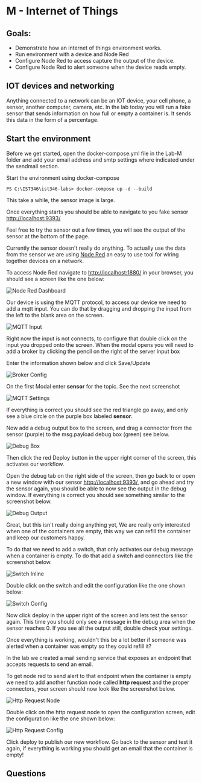 # M - Internet of Things

## Goals:
- Demonstrate how an internet of things environment works.
- Run environment with a device and Node Red
- Configure Node Red to access capture the output of the device.
- Configure Node Red to alert someone when the device reads empty.

## IOT devices and networking

Anything connected to a network can be an IOT device, your cell phone, a sensor, another computer, camera, etc. In the lab today you will run a fake sensor that sends information on how full or empty a container is. It sends this data in the form of a percentage.

## Start the environment

Before we get started, open the docker-compose.yml file in the Lab-M folder and add your email address and smtp settings where indicated under the sendmail section.

Start the environment using docker-compose

```
PS C:\IST346\ist346-labs> docker-compose up -d --build
```

This take a while, the sensor image is large.

Once everything starts you should be able to navigate to you fake sensor [http://localhost:9393/](http://localhost:9393/)

Feel free to try the sensor out a few times, you will see the output of the sensor at the bottom of the page.

Currently the sensor doesn't really do anything. To actually use the data from the sensor we are using [Node Red](https://nodered.org/) an easy to use tool for wiring together devices on a network.

To access Node Red navigate to [http://localhost:1880/](http://localhost:1880/) in your browser, you should see a screen like the one below:

![Node Red Dashboard](assets/nr-dashboard.png)

Our device is using the MQTT protocol, to access our device we need to add a mqtt input. You can do that by dragging and dropping the input from the left to the blank area on the screen.

![MQTT Input](assets/mqtt-input.png)

Right now the input is not connects, to configure that double click on the input you dropped onto the screen. When the modal opens you will need to add a broker by clicking the pencil on the right of the server input box

Enter the information shown below and click Save/Update

![Broker Config](assets/broker.png)

On the first Modal enter **sensor** for the topic. See the next screenshot

![MQTT Settings](assets/mqtt-settings.png)

If everything is correct you should see the red triangle go away, and only see a blue circle on the purple box labeled **sensor**.

Now add a debug output box to the screen, and drag a connector from the sensor (purple) to the msg.payload debug box (green) see below.

![Debug Box](assets/debug-1.png)

Then click the red Deploy button in the upper right corner of the screen, this activates our workflow.

Open the debug tab on the right side of the screen, then go back to or open a new window with our sensor [http://localhost:9393/](http://localhost:9393/), and go ahead and try the sensor again, you should be able to now see the output in the debug window. If everything is correct you should see something similar to the screenshot below.

![Debug Output](assets/debugoutput.png)

Great, but this isn't really doing anything yet, We are really only interested when one of the containers are empty, this way we can refill the container and keep our customers happy.

To do that we need to add a switch, that only activates our debug message when a container is empty. To do that add a switch and connectors like the screenshot below.

![Switch Inline](assets/switch-inline.png)

Double click on the switch and edit the configuration like the one shown below:

![Switch Config](assets/switch.png)

Now click deploy in the upper right of the screen and lets test the sensor again. This time you should only see a message in the debug area when the sensor reaches 0. If you see all the output still, double check your settings.

Once everything is working, wouldn't this be a lot better if someone was alerted when a container was empty so they could refill it?

In the lab we created a mail sending service that exposes an endpoint that accepts requests to send an email.

To get node red to send alert to that endpoint when the container is empty we need to add another function node called **http request** and the proper connectors, your screen should now look like the screenshot below.

![Http Request Node](assets/http-request.png)

Double click on the http request node to open the configuration screen, edit the configuration like the one shown below:

![Http Request Config](assets/httprequest.png)

Click deploy to publish our new workflow. Go back to the sensor and test it again, if everything is working you should get an email that the container is empty!

## Questions

